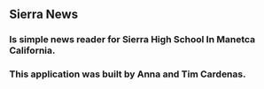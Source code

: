 ## Sierra News

### Is simple news reader for Sierra High School In Manetca California.

### This application was built by Anna and Tim Cardenas.

